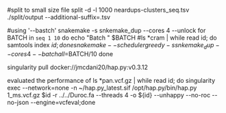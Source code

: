 







#split to small size file
split -d -l 1000 neardups-clusters_seq.tsv ./split/output --additional-suffix=.tsv

#using '--bastch' 
snakemake -s snkemake_dup --cores 4 --unlock
for BATCH in `seq 1 10`
do
    echo "Batch " $BATCH
#ls *cram | while read id; do samtools index $id ;done
    snakemake --scheduler greedy -s snkemake_dup --cores 4 --batch all=$BATCH/10
done


singularity pull docker://jmcdani20/hap.py:v0.3.12

evaluated the performance of 
ls *pan.vcf.gz | while read id; do singularity exec --network=none -n ~/hap.py_latest.sif /opt/hap.py/bin/hap.py 1_ms.vcf.gz $id -r ../../Duroc.fa --threads 4 -o ${id} --unhappy --no-roc --no-json --engine=vcfeval;done
